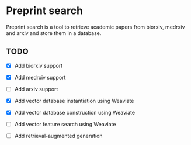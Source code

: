 # Preprint search 

Preprint search is a tool to retrieve academic papers from biorxiv, medrxiv and arxiv and store them in a database.

## TODO

- [x] Add biorxiv support
- [x] Add medrxiv support
- [ ] Add arxiv support
- [x] Add vector database instantiation using Weaviate
- [x] Add vector database construction using Weaviate
- [ ] Add vector feature search using Weaviate
- [ ] Add retrieval-augmented generation

